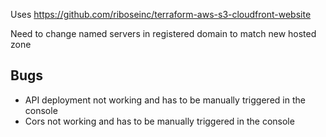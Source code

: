 Uses https://github.com/riboseinc/terraform-aws-s3-cloudfront-website

Need to change named servers in registered domain to match new hosted zone

## Bugs

- API deployment not working and has to be manually triggered in the console
- Cors not working and has to be manually triggered in the console
